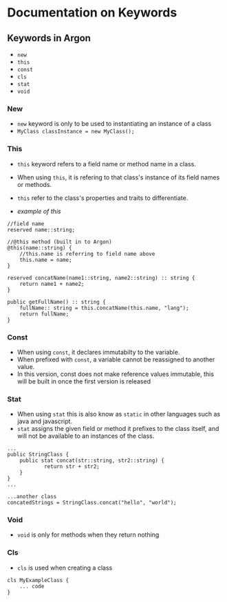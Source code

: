 # Documentation on Keywords

## Keywords in Argon

- `new`
- `this`
- `const`
- `cls`
- `stat`
- `void`

### New

- `new` keyword is only to be used to instantiating an instance of a class
- `MyClass classInstance = new MyClass();`

### This

- `this` keyword refers to a field name or method name in a class.
- When using `this`, it is refering to that class's instance of its field names or methods. 
- `this` refer to the class's properties and traits to differentiate.

- *example of this*

```
//field name
reserved name::string;

//@this method (built in to Argon)
@this(name::string) {
    //this.name is referring to field name above
    this.name = name;
}

reserved concatName(name1::string, name2::string) :: string {
    return name1 + name2;
}

public getFullName() :: string {
    fullName:: string = this.concatName(this.name, "lang");
    return fullName;
}
```

### Const

- When using `const`, it declares immutabilty to the variable.
- When prefixed with `const`, a variable cannot be reassigned to another value. 
- In this version, const does not make reference values immutable, this will be built in once the first version is released

### Stat

- When using `stat` this is also know as `static` in other languages such as java and javascript.
- `stat` assigns the given field or method it prefixes to the class itself, and will not be available to an instances of the class.
```
...
public StringClass {
    public stat concat(str::string, str2::string) {
            return str + str2;
    }
}
...

...another class
concatedStrings = StringClass.concat("hello", "world");
```

### Void 

- `void` is only for methods when they return nothing

### Cls 

- `cls` is used when creating a class
```
cls MyExampleClass {
    ... code 
}
```